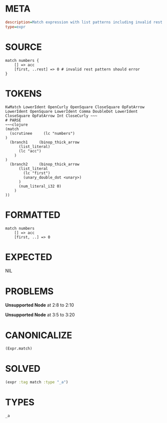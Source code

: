 # META
~~~ini
description=Match expression with list patterns including invalid rest pattern
type=expr
~~~
# SOURCE
~~~roc
match numbers {
    [] => acc
    [first, ..rest] => 0 # invalid rest pattern should error
}
~~~
# TOKENS
~~~text
KwMatch LowerIdent OpenCurly OpenSquare CloseSquare OpFatArrow LowerIdent OpenSquare LowerIdent Comma DoubleDot LowerIdent CloseSquare OpFatArrow Int CloseCurly ~~~
# PARSE
~~~clojure
(match
  (scrutinee     (lc "numbers")
)
  (branch1     (binop_thick_arrow
      (list_literal)
      (lc "acc")
    )
)
  (branch2     (binop_thick_arrow
      (list_literal
        (lc "first")
        (unary_double_dot <unary>)
      )
      (num_literal_i32 0)
    )
))
~~~
# FORMATTED
~~~roc
match numbers
	[] => acc
	[first, ..] => 0
~~~
# EXPECTED
NIL
# PROBLEMS
**Unsupported Node**
at 2:8 to 2:10

**Unsupported Node**
at 3:5 to 3:20

# CANONICALIZE
~~~clojure
(Expr.match)
~~~
# SOLVED
~~~clojure
(expr :tag match :type "_a")
~~~
# TYPES
~~~roc
_a
~~~
